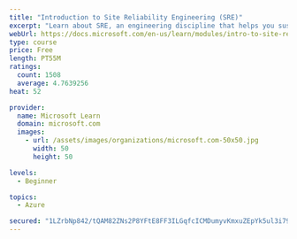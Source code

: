 ```yaml
---
title: "Introduction to Site Reliability Engineering (SRE)"
excerpt: "Learn about SRE, an engineering discipline that helps you sustainably achieve the appropriate level of reliability in your systems, services, and products."
webUrl: https://docs.microsoft.com/en-us/learn/modules/intro-to-site-reliability-engineering/
type: course
price: Free
length: PT55M
ratings:
  count: 1508
  average: 4.7639256
heat: 52

provider:
  name: Microsoft Learn
  domain: microsoft.com
  images:
    - url: /assets/images/organizations/microsoft.com-50x50.jpg
      width: 50
      height: 50

levels:
  - Beginner

topics:
  - Azure

secured: "1LZrbNp842/tQAM82ZNs2P8YFtE8FF3ILGqfcICMDumyvKmxuZEpYk5ul3i79Q1lYEkjJ73fwCMxyW+sOby5bWf1Lg+Isuea9l3DBTFbJQyQabCbDQnqgtPuKBIoG8RhSgWhpFX6P+aC5D1EfQ+R6/oVW1SRj253kctV9Tai5SbcucDfjWVTGXl6c1vUvNoCL8NaGXQfKTiX1eS6bxoOi4zw/ZI9szESZOvFu8lEOExmK2Qhk3hnI3kjWdXBQ1Isj23NeTYtyYPXJBjKpUK5HnZGyqovOO0161+q84VK6K1sFCng9ymAoL7hZyVt+t7h/Ar7L5+9gkKH74gOB7obghtgEoYuAy04bpEY7b1U7mRCfIRdYbgXzZVi1vuv8iT/5S+4+zg/bOjH6A7AQDdHxPWjJ5mKF/8w0cis7tQxcaA=;QE7wjTxEoT1RjlLHwdppGA=="
---
```


